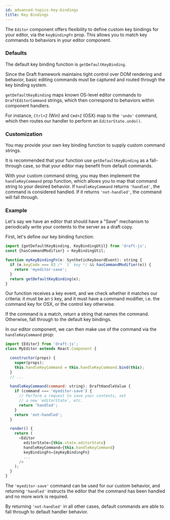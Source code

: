 ```yaml
---
id: advanced-topics-key-bindings
title: Key Bindings
---
```


The `Editor` component offers flexibility to define custom key bindings
for your editor, via the `keyBindingFn` prop. This allows you to match key
commands to behaviors in your editor component.

### Defaults

The default key binding function is `getDefaultKeyBinding`.

Since the Draft framework maintains tight control over DOM rendering and
behavior, basic editing commands must be captured and routed through the key
binding system.

`getDefaultKeyBinding` maps known OS-level editor commands to `DraftEditorCommand`
strings, which then correspond to behaviors within component handlers.

For instance, `Ctrl+Z` (Win) and `Cmd+Z` (OSX) map to the `'undo'` command,
which then routes our handler to perform an `EditorState.undo()`.

### Customization

You may provide your own key binding function to supply custom command strings.

It is recommended that your function use `getDefaultKeyBinding` as a
fall-through case, so that your editor may benefit from default commands.

With your custom command string, you may then implement the `handleKeyCommand`
prop function, which allows you to map that command string to your desired
behavior. If `handleKeyCommand` returns `'handled'`, the command is considered
handled. If it returns `'not-handled'`, the command will fall through.

### Example

Let's say we have an editor that should have a "Save" mechanism to periodically
write your contents to the server as a draft copy.

First, let's define our key binding function:

```js
import {getDefaultKeyBinding, KeyBindingUtil} from 'draft-js';
const {hasCommandModifier} = KeyBindingUtil;

function myKeyBindingFn(e: SyntheticKeyboardEvent): string {
  if (e.keyCode === 83 /* `S` key */ && hasCommandModifier(e)) {
    return 'myeditor-save';
  }
  return getDefaultKeyBinding(e);
}
```

Our function receives a key event, and we check whether it matches our criteria:
it must be an `S` key, and it must have a command modifier, i.e. the command
key for OSX, or the control key otherwise.

If the command is a match, return a string that names the command. Otherwise,
fall through to the default key bindings.

In our editor component, we can then make use of the command via the
`handleKeyCommand` prop:

```js
import {Editor} from 'draft-js';
class MyEditor extends React.Component {

  constructor(props) {
    super(props);
    this.handleKeyCommand = this.handleKeyCommand.bind(this);
  }
  // ...
  
  handleKeyCommand(command: string): DraftHandleValue {
    if (command === 'myeditor-save') {
      // Perform a request to save your contents, set
      // a new `editorState`, etc.
      return 'handled';
    }
    return 'not-handled';
  }

  render() {
    return (
      <Editor
        editorState={this.state.editorState}
        handleKeyCommand={this.handleKeyCommand}
        keyBindingFn={myKeyBindingFn}
        ...
      />
    );
  }
}
```

The `'myeditor-save'` command can be used for our custom behavior, and returning
`'handled'` instructs the editor that the command has been handled and no more work
is required.

By returning `'not-handled'` in all other cases, default commands are able to fall
through to default handler behavior.
